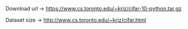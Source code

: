 Download url -> https://www.cs.toronto.edu/~kriz/cifar-10-python.tar.gz

Dataset size -> http://www.cs.toronto.edu/~kriz/cifar.html
